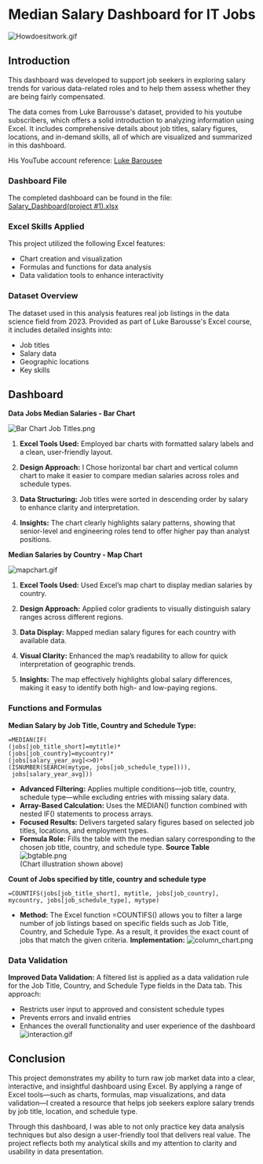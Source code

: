 # Median Salary Dashboard for IT Jobs

![Howdoesitwork.gif](pictures/Howdoesitwork.gif)

## Introduction

This dashboard was developed to support job seekers in exploring salary trends for various data-related roles and to help them assess whether they are being fairly compensated.

The data comes from Luke Barrousse's dataset, provided to his youtube subscribers, which offers a solid introduction to analyzing information using Excel. It includes comprehensive details about job titles, salary figures, locations, and in-demand skills, all of which are visualized and summarized in this dashboard.

His YouTube account reference: [Luke Barousee](https://www.youtube.com/@LukeBarousse)

### Dashboard File

The completed dashboard can be found in the file: [Salary_Dashboard(project #1).xlsx](Salary_Dashboard(project1).xlsx)

### Excel Skills Applied

This project utilized the following Excel features:

- Chart creation and visualization
- Formulas and functions for data analysis
- Data validation tools to enhance interactivity

### Dataset Overview

The dataset used in this analysis features real job listings in the data science field from 2023. Provided as part of Luke Barousse's Excel course, it includes detailed insights into:

- Job titles
- Salary data
- Geographic locations
- Key skills

## Dashboard
**Data Jobs Median Salaries - Bar Chart**

![Bar Chart Job Titles.png](pictures/barchart_JT.png)

1. **Excel Tools Used:** Employed bar charts with formatted salary labels and a clean, user-friendly layout.

2. **Design Approach:** I Chose horizontal bar chart and vertical column chart to make it easier to compare median salaries across roles and schedule types.
3. **Data Structuring:** Job titles were sorted in descending order by salary to enhance clarity and interpretation.
4.  **Insights:** The chart clearly highlights salary patterns, showing that senior-level and engineering roles tend to offer higher pay than analyst positions.

**Median Salaries by Country - Map Chart**

![mapchart.gif](pictures/mapchart.gif)

1. **Excel Tools Used:** Used Excel’s map chart to display median salaries by country.

2. **Design Approach:** Applied color gradients to visually distinguish salary ranges across different regions.

3. **Data Display:** Mapped median salary figures for each country with available data.

4. **Visual Clarity:** Enhanced the map’s readability to allow for quick interpretation of geographic trends.

5. **Insights:** The map effectively highlights global salary differences, making it easy to identify both high- and low-paying regions.


### Functions and Formulas
  **Median Salary by Job Title, Country and Schedule Type:**
```
=MEDIAN(IF(
(jobs[job_title_short]=mytitle)*
(jobs[job_country]=mycountry)*
(jobs[salary_year_avg]<>0)*
(ISNUMBER(SEARCH(mytype, jobs[job_schedule_type]))),
 jobs[salary_year_avg]))
```
- **Advanced Filtering:** Applies multiple conditions—job title, country, schedule type—while excluding entries with missing salary data.
- **Array-Based Calculation:** Uses the MEDIAN() function combined with nested IF() statements to process arrays.
- **Focused Results:** Delivers targeted salary figures based on selected job titles, locations, and employment types.
- **Formula Role:** Fills the table with the median salary corresponding to the chosen job title, country, and schedule type.
**Source Table**
  ![bgtable.png](pictures/bgtable.png)  
(Chart illustration shown above)

**Count of Jobs specified by title, country and schedule type**
```
=COUNTIFS(jobs[job_title_short], mytitle, jobs[job_country], mycountry, jobs[job_schedule_type], mytype)
```
- **Method:** The Excel function =COUNTIFS() allows you to filter a large number of job listings based on specific fields such as Job Title, Country, and Schedule Type. As a result, it provides the exact count of jobs that match the given criteria.
**Implementation:**
  ![column_chart.png](pictures/column_chart.png)
### Data Validation
 **Improved Data Validation:** A filtered list is applied as a data validation rule for the Job Title, Country, and Schedule Type fields in the Data tab. This approach:
- Restricts user input to approved and consistent schedule types
- Prevents errors and invalid entries
- Enhances the overall functionality and user experience of the dashboard
  ![interaction.gif](pictures/interaction.gif)  
## Conclusion

This project demonstrates my ability to turn raw job market data into a clear, interactive, and insightful dashboard using Excel. By applying a range of Excel tools—such as charts, formulas, map visualizations, and data validation—I created a resource that helps job seekers explore salary trends by job title, location, and schedule type.

Through this dashboard, I was able to not only practice key data analysis techniques but also design a user-friendly tool that delivers real value. The project reflects both my analytical skills and my attention to clarity and usability in data presentation.

